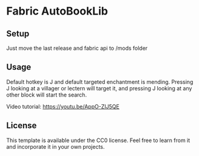 # Fabric AutoBookLib

## Setup

Just move the last release and fabric api to /mods folder

## Usage

Default hotkey is J and default targeted enchantment is mending. Pressing J looking at a villager or lectern will target it, and pressing J looking at any other block will start the search.

Video tutorial: https://youtu.be/AppO-ZIJ5QE

## License

This template is available under the CC0 license. Feel free to learn from it and incorporate it in your own projects.
